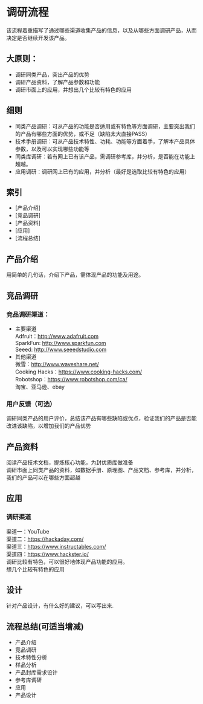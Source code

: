# 调研流程
该流程着重描写了通过哪些渠道收集产品的信息，以及从哪些方面调研产品，从而决定是否继续开发该产品。
## 大原则：
 * 调研同类产品，突出产品的优势
 * 调研产品资料，了解产品参数和功能
 * 调研市面上的应用，并想出几个比较有特色的应用
## 细则
 * 同类产品调研：可从产品的功能是否适用或有特色等方面调研，主要突出我们的产品有哪些方面的优势，或不足（缺陷太大直接PASS）
 * 技术手册调研：可从产品技术特性、功耗、功能等方面着手，了解本产品具体参数，以及可以实现哪些功能等
 * 同类库调研：若有网上已有该产品，需调研参考库，并分析，是否能在功能上超越。
 * 应用调研：调研网上已有的应用，并分析（最好是选取比较有特色的应用）

## 索引
* [产品介绍]
* [竞品调研]
* [产品资料]
* [应用]
* [流程总结]

## 产品介绍
用简单的几句话，介绍下产品，需体现产品的功能及用途。
## 竞品调研
### 竞品调研渠道：
* 主要渠道 <br>
Adfruit：http://www.adafruit.com <br>
SparkFun: http://www.sparkfun.com <br>
Seeed: http://www.seeedstudio.com <br>
* 其他渠道 <br>
微雪：http://www.waveshare.net/<br>
Cooking Hacks：https://www.cooking-hacks.com/<br>
Robotshop：https://www.robotshop.com/ca/<br>
淘宝、亚马逊、ebay

### 用户反馈（可选）
调研同类产品的用户评价，总结该产品有哪些缺陷或优点，验证我们的产品是否能改进该缺陷，以增加我们的产品优势

## 产品资料
阅读产品技术文档，提炼核心功能，为封优质库做准备<br>
调研市面上同类产品的资料，如数据手册、原理图、产品文档、参考库，并分析，我们的产品可以在哪些方面超越<br>

## 应用
### 调研渠道
渠道一：YouTube <br>
渠道二：https://hackaday.com/ <br>
渠道三：https://www.instructables.com/ <br>
渠道四：https://www.hackster.io/ <br>
调研比较有特色，可以很好地体现产品功能的应用。<br>
想几个比较有特色的应用<br>

## 设计
针对产品设计，有什么好的建议，可以写出来.<br>

## 流程总结(可适当增减)
* 产品介绍
* 竞品调研
* 技术特性分析
* 样品分析
* 产品封库需求设计
* 参考库调研
* 应用
* 产品设计